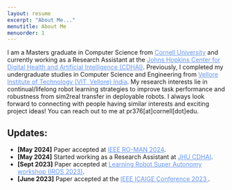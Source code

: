 ```yaml
---
layout: resume
excerpt: "About Me..."
menutitle: About Me
menuorder: 1
---
```


I am a Masters graduate in Computer Science from <a href="https://www.cornell.edu/" style="color: cornflowerblue">Cornell University</a> and currently working as a Research Assistant at the <a href="https://carey.jhu.edu/cdhai" style="color: cornflowerblue">Johns Hopkins Center for Digital Health and Artificial Intelligence (CDHAI)</a>. Previously, I completed my undergraduate studies in Computer Science and Engineering from <a href="https://vit.ac.in" style="color: cornflowerblue">Vellore Institute of Technology (VIT, Vellore) India</a>. My research interests lie in continual/lifelong robot learning strategies to improve task performance and robustness from sim2real transfer in deployable robots. I always look forward to connecting with people having similar interests and exciting project ideas! You can reach out to me at pr376[at]cornell[dot]edu. 
 


## Updates: 

- **[May 2024]** Paper accepted at  <a href="https://www.ro-man2024.org/" style="color: cornflowerblue">IEEE RO-MAN 2024</a>.  
- **[May 2024]** Started working as a Research Assistant at <a href="https://carey.jhu.edu/cdhai" style="color: cornflowerblue">JHU CDHAI</a>.  
- **[Sept 2023]** Paper accepted at <a href="https://wp.nyu.edu/workshopiros2023superautonomy/" style="color: cornflowerblue">Learning Robot Super Autonomy workshop (IROS 2023)</a>.
- **[June 2023]** Paper accepted at the <a href="https://icaige.tn/" style="color: cornflowerblue">IEEE ICAIGE Conference 2023 </a>.



